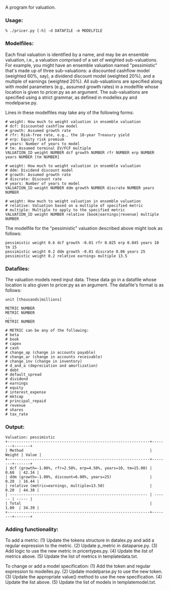 A program for valuation.

### Usage:

```
% ./pricer.py [-h] -d DATAFILE -m MODELFILE
```

### Modelfiles:

Each final valuation is identified by a name, and may be an ensemble valuation, i.e., a valuation comprised of a set of weighted sub-valuations. For example, you might have an ensemble valuation named "pessimistic" that's made up of three sub-valuations: a discounted cashflow model (weighted 60%, say), a dividend discount model (weighted 20%), and a multiple of earnings (weighted 20%). All sub-valuations are specified along with model parameters (e.g., assumed growth rates) in a modelfile whose location is given to pricer.py as an argument. The sub-valuations are specified using a strict grammar, as defined in modellex.py and modelparse.py.

Lines in these modelfiles may take any of the following forms:

```
# weight: How much to weight valuation in ensemble valuation
# dcf: Discounted cashflow model
# growth: Assumed growth rate
# rfr: Risk-free rate, e.g., the 10-year Treasury yield
# erp: Equity risk premium
# years: Number of years to model
# tm: Assumed terminal EV/FCF multiple
VALUATION_ID weight NUMBER dcf growth NUMBER rfr NUMBER erp NUMBER years NUMBER [tm NUMBER]

# weight: How much to weight valuation in ensemble valuation
# ddm: Dividend discount model
# growth: Assumed growth rate
# discrate: Discount rate
# years: Number of years to model
VALUATION_ID weight NUMBER ddm growth NUMBER discrate NUMBER years NUMBER

# weight: How much to weight valuation in ensemble valuation
# relative: Valuation based on a multiple of specified metric
# multiple: Multiple to apply to the specified metric
VALUATION_ID weight NUMBER relative [book|earnings|revenue] multiple NUMBER
```

The modelfile for the "pessimistic" valuation described above might look as follows:

```
pessimistic weight 0.6 dcf growth -0.01 rfr 0.025 erp 0.045 years 10 tm 15
pessimistic weight 0.2 ddm growth -0.01 discrate 0.06 years 25
pessimistic weight 0.2 relative earnings multiple 13.5
```

### Datafiles:

The valuation models need input data. These data go in a datafile whose location is also given to pricer.py as an argument. The datafile's format is as follows:

```
unit [thousands|millions]

METRIC NUMBER
METRIC NUMBER
...
METRIC NUMBER

# METRIC can be any of the following:
# beta
# book
# capex
# cash
# change_ap (change in accounts payable)
# change_ar (change in accounts receivable)
# change_inv (change in inventory)
# d_and_a (depreciation and amortization)
# debt
# default_spread
# dividend
# earnings
# equity
# interest_expense
# mktcap
# principal_repaid
# revenue
# shares
# tax_rate
```

### Output:

```
Valuation: pessimistic
+---------------------------------------------------------------+--------+-------+
| Method                                                        | Weight | Value |
+---------------------------------------------------------------+--------+-------+
| dcf (growth=-1.00%, rfr=2.50%, erp=4.50%, years=10, tm=15.00) |  0.60  | 42.34 |
| ddm (growth=-1.00%, discount=6.00%, years=25)                 |  0.20  | 16.44 |
| relative (metric=earnings, multiple=13.50)                    |  0.20  | 44.38 |
| ------------------------------------------------------------- | ------ | ----- |
| Total                                                         |  1.00  | 34.39 |
+---------------------------------------------------------------+--------+-------+
```

### Adding functionality:

To add a metric: (1) Update the tokens structure in datalex.py and add a regular expression to the metric. (2) Update p_metric in dataparse.py. (3) Add logic to use the new metric in pricertypes.py. (4) Update the list of metrics above. (5) Update the list of metrics in templatedata.txt.

To change or add a model specification: (1) Add the token and regular expression to modellex.py. (2) Update modelparse.py to use the new token. (3) Update the appropriate value() method to use the new specification. (4) Update the list above. (5) Update the list of models in templatemodel.txt.

